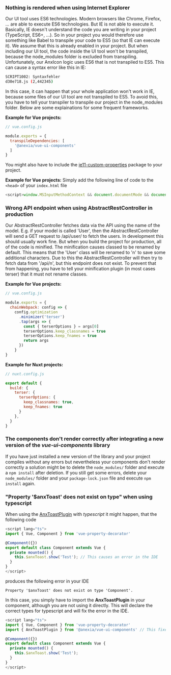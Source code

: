 ### Nothing is rendered when using Internet Explorer

Our UI tool uses ES6 technologies. Modern browsers like Chrome, Firefox, ... are able to execute ES6 technologies. But IE is not able to execute it.
Basically, IE doesn't understand the code you are writing in your project (TypeScript, ES6+, ...). So in your project you would therefore use something like Babel to transpile your code to ES5 (so that IE can execute it). We assume that this is already enabled in your project.
But when including our UI tool, the code inside the UI tool won't be transpiled, because the node_modules folder is excluded from transpiling. Unfortunately, our AnxIcon logic uses ES6 that is not transpiled to ES5. This can cause a syntax error like this in IE:

```bash
SCRIPT1002: Syntaxfehler
d30e718.js (2,442345)
```

In this case, it can happen that your whole application won't work in IE, because some files of our UI tool are not transpiled to ES5. To avoid this, you have to tell your transpiler to transpile our project in the node_modules folder. Below are some explainations for some frequent frameworks.

**Example for Vue projects:**
```javascript
// vue.config.js

module.exports = {
  transpileDependencies: [
    '@anexia/vue-ui-components'
  ]
}
```

You might also have to include the [ie11-custom-properties](https://www.npmjs.com/package/ie11-custom-properties) package to your project.

**Example for Vue projects:**
Simply add the following line of code to the ```<head>``` of your ```index.html``` file

```javascript
<script>window.MSInputMethodContext && document.documentMode && document.write('<script src="https://cdn.jsdelivr.net/gh/nuxodin/ie11CustomProperties@4.1.0/ie11CustomProperties.min.js"><\x2fscript>');</script>
```

### Wrong API endpoint when using AbstractRestController in production

Our AbstractRestController fetches data via the API using the name of the model. E.g. if your model is called 'User', then the AbstractRestController will send a GET request to /api/user/ to fetch the users. In development this should usually work fine. But when you build the project for production, all of the code is minified. The minification causes classed to be renamed by default. This means that the 'User' class will be renamed to 'n' to save some additional characters. Due to this the AbstractRestController will then try to fetch data from '/api/n', but this endpoint does not exist. To prevent that from happening, you have to tell your minification plugin (in most cases terser) that it must not rename classes.  

**Example for Vue projects:**
```javascript
// vue.config.js

module.exports = {
  chainWebpack: config => {
    config.optimization
      .minimizer('terser')
      .tap(args => {
        const { terserOptions } = args[0]
        terserOptions.keep_classnames = true
        terserOptions.keep_fnames = true
        return args
      })
    }
}
```

**Example for Nuxt projects:**

```javascript
// nuxt.config.js

export default {
  build: {
    terser: {
      terserOptions: {
        keep_classnames: true,
        keep_fnames: true
      }
    },
  }
}
```

### The components don't render correctly after integrating a new version of the *vue-ui-components* library

If you have just installed a new version of the library and your project compiles without any errors but nevertheless your components don't render correctly a solution might be to delete the ```node_modules/``` folder and execute a ```npm install``` after deletion. If you still get some errors, delete your ```node_modules/``` folder and your ```package-lock.json``` file and execute ```npm install``` again.

### "Property '$anxToast' does not exist on type" when using typescript

When using the [AnxToastPlugin](/vue-ui-components/#/Plugins/AnxToastPlugin) with *typescript* it might happen, that the following code

```javascript
<script lang="ts">
import { Vue, Component } from 'vue-property-decorator'

@Component({})
export default class Component extends Vue {
  private mounted() {
    this.$anxToast.show('Test'); // This causes an error in the IDE
  }
}
</script>
```

produces the following error in your IDE

```text
Property '$anxToast' does not exist on type 'Component'.
```

In this case, you simply have to import the **AnxToastPlugin** in your component, although you are not using it directly. This will declare the correct types for typescript and will fix the error in the IDE.

```javascript
<script lang="ts">
import { Vue, Component } from 'vue-property-decorator'
import { AnxToastPlugin } from '@anexia/vue-ui-components' // This fixes the error in the IDE

@Component({})
export default class Component extends Vue {
  private mounted() {
    this.$anxToast.show('Test');
  }
}
</script>
```